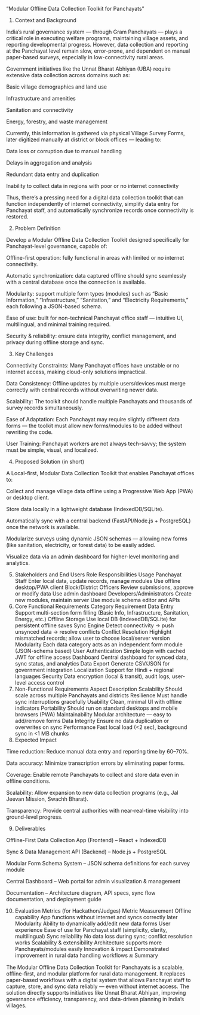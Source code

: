 “Modular Offline Data Collection Toolkit for Panchayats”
1. Context and Background

India’s rural governance system — through Gram Panchayats — plays a critical role in executing welfare programs, maintaining village assets, and reporting developmental progress.
However, data collection and reporting at the Panchayat level remain slow, error-prone, and dependent on manual paper-based surveys, especially in low-connectivity rural areas.

Government initiatives like the Unnat Bharat Abhiyan (UBA) require extensive data collection across domains such as:

Basic village demographics and land use

Infrastructure and amenities

Sanitation and connectivity

Energy, forestry, and waste management

Currently, this information is gathered via physical Village Survey Forms, later digitized manually at district or block offices — leading to:

Data loss or corruption due to manual handling

Delays in aggregation and analysis

Redundant data entry and duplication

Inability to collect data in regions with poor or no internet connectivity

Thus, there’s a pressing need for a digital data collection toolkit that can function independently of internet connectivity, simplify data entry for Panchayat staff, and automatically synchronize records once connectivity is restored.

2. Problem Definition

Develop a Modular Offline Data Collection Toolkit designed specifically for Panchayat-level governance, capable of:

Offline-first operation: fully functional in areas with limited or no internet connectivity.

Automatic synchronization: data captured offline should sync seamlessly with a central database once the connection is available.

Modularity: support multiple form types (modules) such as “Basic Information,” “Infrastructure,” “Sanitation,” and “Electricity Requirements,” each following a JSON-based schema.

Ease of use: built for non-technical Panchayat office staff — intuitive UI, multilingual, and minimal training required.

Security & reliability: ensure data integrity, conflict management, and privacy during offline storage and sync.

3. Key Challenges

Connectivity Constraints: Many Panchayat offices have unstable or no internet access, making cloud-only solutions impractical.

Data Consistency: Offline updates by multiple users/devices must merge correctly with central records without overwriting newer data.

Scalability: The toolkit should handle multiple Panchayats and thousands of survey records simultaneously.

Ease of Adaptation: Each Panchayat may require slightly different data forms — the toolkit must allow new forms/modules to be added without rewriting the code.

User Training: Panchayat workers are not always tech-savvy; the system must be simple, visual, and localized.

4. Proposed Solution (in short)

A Local-first, Modular Data Collection Toolkit that enables Panchayat offices to:

Collect and manage village data offline using a Progressive Web App (PWA) or desktop client.

Store data locally in a lightweight database (IndexedDB/SQLite).

Automatically sync with a central backend (FastAPI/Node.js + PostgreSQL) once the network is available.

Modularize surveys using dynamic JSON schemas — allowing new forms (like sanitation, electricity, or forest data) to be easily added.

Visualize data via an admin dashboard for higher-level monitoring and analytics.

5. Stakeholders and End Users
Role	Responsibilities	Usage
Panchayat Staff	Enter local data, update records, manage modules	Use offline desktop/PWA client
Block/District Officers	Review submissions, approve or modify data	Use admin dashboard
Developers/Administrators	Create new modules, maintain server	Use module schema editor and APIs
6. Core Functional Requirements
Category	Requirement
Data Entry	Support multi-section form filling (Basic Info, Infrastructure, Sanitation, Energy, etc.)
Offline Storage	Use local DB (IndexedDB/SQLite) for persistent offline saves
Sync Engine	Detect connectivity → push unsynced data → resolve conflicts
Conflict Resolution	Highlight mismatched records; allow user to choose local/server version
Modularity	Each data category acts as an independent form module (JSON-schema based)
User Authentication	Simple login with cached JWT for offline access
Dashboard	Central dashboard for synced data, sync status, and analytics
Data Export	Generate CSV/JSON for government integration
Localization	Support for Hindi + regional languages
Security	Data encryption (local & transit), audit logs, user-level access control
7. Non-Functional Requirements
Aspect	Description
Scalability	Should scale across multiple Panchayats and districts
Resilience	Must handle sync interruptions gracefully
Usability	Clean, minimal UI with offline indicators
Portability	Should run on standard desktops and mobile browsers (PWA)
Maintainability	Modular architecture — easy to add/remove forms
Data Integrity	Ensure no data duplication or overwrites on sync
Performance	Fast local load (<2 sec), background sync in <1 MB chunks
8. Expected Impact

Time reduction: Reduce manual data entry and reporting time by 60–70%.

Data accuracy: Minimize transcription errors by eliminating paper forms.

Coverage: Enable remote Panchayats to collect and store data even in offline conditions.

Scalability: Allow expansion to new data collection programs (e.g., Jal Jeevan Mission, Swachh Bharat).

Transparency: Provide central authorities with near-real-time visibility into ground-level progress.

9. Deliverables

Offline-First Data Collection App (Frontend) – React + IndexedDB

Sync & Data Management API (Backend) – Node.js + PostgreSQL

Modular Form Schema System – JSON schema definitions for each survey module

Central Dashboard – Web portal for admin visualization & management

Documentation – Architecture diagram, API specs, sync flow documentation, and deployment guide

10. Evaluation Metrics (for Hackathon/Judges)
Metric	Measurement
Offline capability	App functions without internet and syncs correctly later
Modularity	Ability to dynamically add/edit new data forms
User experience	Ease of use for Panchayat staff (simplicity, clarity, multilingual)
Sync reliability	No data loss during sync; conflict resolution works
Scalability & extensibility	Architecture supports more Panchayats/modules easily
Innovation & impact	Demonstrated improvement in rural data handling workflows
🔚 Summary

The Modular Offline Data Collection Toolkit for Panchayats is a scalable, offline-first, and modular platform for rural data management. It replaces paper-based workflows with a digital system that allows Panchayat staff to capture, store, and sync data reliably — even without internet access. The solution directly supports initiatives like Unnat Bharat Abhiyan, improving governance efficiency, transparency, and data-driven planning in India’s villages.